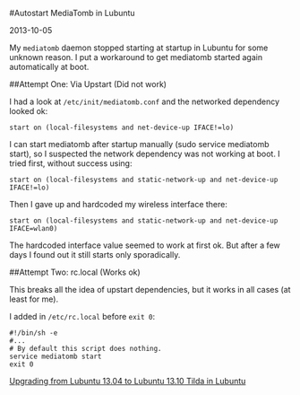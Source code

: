 #Autostart MediaTomb in Lubuntu

2013-10-05

<!--- tags: linux -->

My `mediatomb` daemon stopped starting at startup in Lubuntu for some unknown reason. I put a workaround to get mediatomb started again automatically at boot.

##Attempt One: Via Upstart (Did not work)

I had a look at `/etc/init/mediatomb.conf` and the networked dependency looked ok:
```
start on (local-filesystems and net-device-up IFACE!=lo)
```
I can start mediatomb after startup manually (sudo service mediatomb start), so I suspected the network dependency was not working at boot. I tried first, without success using:
```
start on (local-filesystems and static-network-up and net-device-up IFACE!=lo)
```
Then I gave up and hardcoded my wireless interface there:
```
start on (local-filesystems and static-network-up and net-device-up IFACE=wlan0)
```
The hardcoded interface value seemed to work at first ok. But after a few days I found out it still starts only sporadically.

##Attempt Two: rc.local (Works ok)

This breaks all the idea of upstart dependencies, but it works in all cases (at least for me).

I added in `/etc/rc.local` before `exit 0`:

```
#!/bin/sh -e
#...
# By default this script does nothing.
service mediatomb start
exit 0
```

<ins class='nfooter'><a id='fprev' href='#blog/2013/2013-10-19-Upgrading-from-Lubuntu-13.04-to-Lubuntu-13.10.md'>Upgrading from Lubuntu 13.04 to Lubuntu 13.10</a> <a id='fnext' href='#blog/2013/2013-09-29-Tilda-in-Lubuntu.md'>Tilda in Lubuntu</a></ins>
